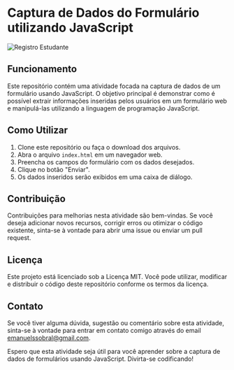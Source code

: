 # Captura de Dados do Formulário utilizando JavaScript

![Registro Estudante](https://i.ibb.co/tPXGDXz/Cadastro-JS.png)

## Funcionamento

Este repositório contém uma atividade focada na captura de dados de um formulário usando JavaScript. O objetivo principal é demonstrar como é possível extrair informações inseridas pelos usuários em um formulário web e manipulá-las utilizando a linguagem de programação JavaScript.

## Como Utilizar

1. Clone este repositório ou faça o download dos arquivos.
2. Abra o arquivo `index.html` em um navegador web.
3. Preencha os campos do formulário com os dados desejados.
4. Clique no botão "Enviar".
5. Os dados inseridos serão exibidos em uma caixa de diálogo.

## Contribuição

Contribuições para melhorias nesta atividade são bem-vindas. Se você deseja adicionar novos recursos, corrigir erros ou otimizar o código existente, sinta-se à vontade para abrir uma issue ou enviar um pull request.

## Licença

Este projeto está licenciado sob a Licença MIT. Você pode utilizar, modificar e distribuir o código deste repositório conforme os termos da licença.

## Contato

Se você tiver alguma dúvida, sugestão ou comentário sobre esta atividade, sinta-se à vontade para entrar em contato comigo através do email emanuelssobral@gmail.com.

Espero que esta atividade seja útil para você aprender sobre a captura de dados de formulários usando JavaScript. Divirta-se codificando!
